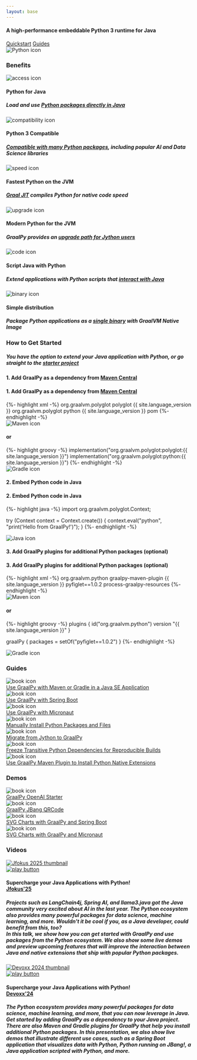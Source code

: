 ```yaml
---
layout: base
---
```

<section>
  <div>
    <div class="hi">
      <div class="container">
        <div class="hi__row">
          <div class="hi__body">
            <h4 class="hi__title">A high-performance embeddable Python 3 runtime for Java</h4>
            <div class="hi__buttons">
              <a href="#getting-started" class="btn btn-primary">Quickstart</a>
              <a href="#guides" class="btn btn-primary">Guides</a>
            </div>
          </div>
          <div class="hi__image">
            <img src="{{ '/assets/img/home/python-logo.svg' | relative_url }}" alt="Python icon">
          </div>
        </div>
      </div>
    </div>
  </div>
</section>

<!-- Benefits -->
<section class="content-section">
  <div class="wrapper">
    <div class="langbenefits">
      <div class="container">
        <h3 class="langpage__title-02">Benefits</h3>
        <div class="langbenefits__row">
          <div class="langbenefits__card">
            <div class="langbenefits__icon">
              <img src='{{ "/assets/img/icon-set-general/container-icon.svg" | relative_url }}' alt="access icon">
            </div>
            <div class="langbenefits__title">
              <h4>Python for Java</h4>
            </div>
            <div class="langpage__benefits-text">
              <h5>Load and use <a target="_blank" href="https://github.com/graalvm/graal-languages-demos/blob/main/graalpy/graalpy-javase-guide/">Python packages directly in Java</a></h5>
            </div>
          </div>
          <div class="langbenefits__card">
            <div class="langbenefits__icon">
              <img src='{{ "/assets/img/icon-set-general/compatibility.svg" | relative_url }}' alt="compatibility icon">
            </div>
            <div class="langbenefits__title">
              <h4>Python 3 Compatible</h4>
            </div>
            <div class="langpage__benefits-text">
              <h5><a href="{{ '/compatibility/' | relative_url }}">Compatible with many Python packages</a>, including popular AI and Data Science libraries</h5>
            </div>
          </div>
          <div class="langbenefits__card">
            <div class="langbenefits__icon">
              <img src='{{ "/assets/img/icon-set-general/speed-icon.svg" | relative_url }}' alt="speed icon">
            </div>
            <div class="langbenefits__title">
              <h4>Fastest Python on the JVM</h4>
            </div>
            <div class="langpage__benefits-text">
              <h5><a href="https://www.graalvm.org/latest/reference-manual/java/compiler/">Graal JIT</a> compiles Python for native code speed</h5>
            </div>
          </div>
        </div>
        <div class="langbenefits__row">
          <div class="langbenefits__card">
            <div class="langbenefits__icon">
              <img src='{{ "/assets/img/icon-set-general/upgrade.svg" | relative_url }}' alt="upgrade icon">
            </div>
            <div class="langbenefits__title">
              <h4>Modern Python for the JVM</h4>
            </div>
            <div class="langpage__benefits-text">
              <h5>GraalPy provides an <a target="_blank" href="https://github.com/graalvm/graal-languages-demos/blob/main/graalpy/graalpy-jython-guide/">upgrade path for Jython users</a></h5>
            </div>
          </div>
          <div class="langbenefits__card">
            <div class="langbenefits__icon">
              <img src='{{ "/assets/img/icon-set-general/home-code.svg" | relative_url }}' alt="code icon">
            </div>
            <div class="langbenefits__title">
              <h4>Script Java with Python</h4>
            </div>
            <div class="langpage__benefits-text">
              <h5>Extend applications with Python scripts that <a href="{{ '/docs/#interoperability' | relative_url }}">interact with Java</a></h5>
            </div>
          </div>
          <div class="langbenefits__card">
            <div class="langbenefits__icon">
              <img src='{{ "/assets/img/icon-set-general/binary-icon.svg" | relative_url }}' alt="binary icon">
            </div>
            <div class="langbenefits__title">
              <h4>Simple distribution</h4>
            </div>
            <div class="langpage__benefits-text">
              <h5>Package Python applications as a <a href="{{ '/docs/#python-standalone-applications' | relative_url }}">single binary</a> with GraalVM Native Image</h5>
            </div>
          </div>
        </div>
      </div>
    </div>
  </div>
</section>

<!-- Get Started -->
<section class="content-section languages__back">
  <div class="wrapper">
    <div class="languages__example">
      <div class="container">
        <h3 id="getting-started" class="langstarter__title">How to Get Started</h3>
        <div class="langpage__benefits-text">
          <h5>You have the option to extend your Java application with Python, or go straight to the <a href="https://github.com/graalvm/graal-languages-demos/blob/main/graalpy/graalpy-starter/" target="_blank">starter project</a></h5>
        </div>
        <div class="languages__example-card">
          <div class="language__example-subtitle-mobile">
            <h4>1. Add GraalPy as a dependency from <a href="https://central.sonatype.com/artifact/org.graalvm.polyglot/python" target="_blank">Maven Central</a></h4>
          </div>
          <div class="languages__example-box">
            <div class="languages__snippet">
                      <div class="language__example-subtitle">
            <h4>1. Add GraalPy as a dependency from <a href="https://central.sonatype.com/artifact/org.graalvm.polyglot/python" target="_blank">Maven Central</a></h4>
          </div>
              {%- highlight xml -%}
<dependency>
  <groupId>org.graalvm.polyglot</groupId>
  <artifactId>polyglot</artifactId> 
  <version>{{ site.language_version }}</version>
</dependency>
<dependency>
  <groupId>org.graalvm.polyglot</groupId>
  <artifactId>python</artifactId> 
  <version>{{ site.language_version }}</version>
  <type>pom</type>
</dependency>
              {%- endhighlight -%}
            </div>
            <div class="example-logo-box">
              <img alt="Maven icon" src='{{ "/assets/img/logos/maven-logo.svg" | relative_url }}' class="languages__example-logo">
            </div>
          </div>
          <div class="languages__example-box">
            <div class="languages__snippet">
                      <div class="language__text-secondary">
            <h4>or</h4>
          </div>
              {%- highlight groovy -%}
implementation("org.graalvm.polyglot:polyglot:{{ site.language_version }}")
implementation("org.graalvm.polyglot:python:{{ site.language_version }}")
              {%- endhighlight -%}
            </div>
            <div class="example-logo-box">
              <img alt="Gradle icon" src='{{ "/assets/img/logos/gradle-logo.svg" | relative_url }}' class="languages__example-logo">
            </div>
          </div>
          <div class="language__example-subtitle-mobile">
            <h4>2. Embed Python code in Java</h4>
          </div>
          <div class="languages__example-box">
            <div class="languages__snippet">
                      <div class="language__example-subtitle">
            <h4>2. Embed Python code in Java</h4>
          </div>
              {%- highlight java -%}
import org.graalvm.polyglot.Context;

try (Context context = Context.create()) {
    context.eval("python", "print('Hello from GraalPy!')");
}
              {%- endhighlight -%}
            </div>
            <div class="example-logo-box">
              <img alt="Java icon" src='{{ "/assets/img/logos/java-logo.svg" | relative_url }}' class="languages__example-logo">
            </div>
          </div>
          <div class="language__example-subtitle-mobile">
            <h4>3. Add GraalPy plugins for additional Python packages (optional)</h4>
          </div>
          <div class="languages__example-box">
            <div class="languages__snippet">
                      <div class="language__example-subtitle">
            <h4>3. Add GraalPy plugins for additional Python packages (optional)</h4>
          </div>
              {%- highlight xml -%}
<plugin>
  <groupId>org.graalvm.python</groupId>
  <artifactId>graalpy-maven-plugin</artifactId>
  <version>{{ site.language_version }}</version>
  <executions>
    <execution>
      <configuration>
        <packages>
          <!-- Select Python packages to install via pip. -->
          <package>pyfiglet==1.0.2</package>
        </packages>
      </configuration>
      <goals>
        <goal>process-graalpy-resources</goal>
      </goals>
    </execution>
  </executions>
</plugin>
              {%- endhighlight -%}
            </div>
            <div class="example-logo-box">
              <img alt="Maven icon" src='{{ "/assets/img/logos/maven-logo.svg" | relative_url }}' class="languages__example-logo">
            </div>
          </div>
          <div class="languages__example-box">
            <div class="languages__snippet">
                      <div class="language__text-secondary">
            <h4>or</h4>
          </div>
              {%- highlight groovy -%}
plugins {
    id("org.graalvm.python") version "{{ site.language_version }}"
}

graalPy {
    packages = setOf("pyfiglet==1.0.2")
}
              {%- endhighlight -%}
            </div>
            <div class="example-logo-box">
              <img alt="Gradle icon" src='{{ "/assets/img/logos/gradle-logo.svg" | relative_url }}' class="languages__example-logo">
            </div>
          </div>
        </div>
      </div>
    </div>
  </div>
</section>
<!-- Guides -->
<section class="boxes">
  <div class="wrapper">
    <div class="guides">
      <div class="container guides-box build all">
        <h3 id="guides" class="truffle__subtitle">Guides</h3>
        <div class="guides__row">
          <div class="guides__column">
            <div class="guides__card">
              <img src='{{ "/assets/img/downloads-new/miscellaneous-book.svg" | relative_url }}' alt="book icon">
              <a href="https://github.com/graalvm/graal-languages-demos/blob/main/graalpy/graalpy-javase-guide/" target="_blank">
                <div class="guides__topics">Use GraalPy with Maven or Gradle in a Java SE Application</div>
              </a>
            </div>
            <div class="guides__card">
              <img src='{{ "/assets/img/downloads-new/miscellaneous-book.svg" | relative_url }}' alt="book icon">
              <a href="https://github.com/graalvm/graal-languages-demos/blob/main/graalpy/graalpy-spring-boot-guide/" target="_blank">
                <div class="guides__topics">Use GraalPy with Spring Boot</div>
              </a>
            </div>
            <div class="guides__card">
              <img src='{{ "/assets/img/downloads-new/miscellaneous-book.svg" | relative_url }}' alt="book icon">
              <a href="https://github.com/graalvm/graal-languages-demos/blob/main/graalpy/graalpy-micronaut-guide/" target="_blank">
                <div class="guides__topics">Use GraalPy with Micronaut</div>
              </a>
            </div>
            <div class="guides__card">
              <img src='{{ "/assets/img/downloads-new/miscellaneous-book.svg" | relative_url }}' alt="book icon">
              <a href="https://github.com/graalvm/graal-languages-demos/blob/main/graalpy/graalpy-custom-venv-guide/" target="_blank">
                <div class="guides__topics">Manually Install Python Packages and Files</div>
              </a>
            </div>
          </div>
          <div class="guides__column">
            <div class="guides__card">
              <img src='{{ "/assets/img/downloads-new/miscellaneous-book.svg" | relative_url }}' alt="book icon">
              <a href="https://github.com/graalvm/graal-languages-demos/blob/main/graalpy/graalpy-jython-guide/" target="_blank">
                <div class="guides__topics">Migrate from Jython to GraalPy</div>
              </a>
            </div>
            <div class="guides__card">
              <img src='{{ "/assets/img/downloads-new/miscellaneous-book.svg" | relative_url }}' alt="book icon">
              <a href="https://github.com/graalvm/graal-languages-demos/blob/main/graalpy/graalpy-freeze-dependencies-guide/" target="_blank">
                <div class="guides__topics">Freeze Transitive Python Dependencies for Reproducible Builds</div>
              </a>
            </div>
            <div class="guides__card">
              <img src='{{ "/assets/img/downloads-new/miscellaneous-book.svg" | relative_url }}' alt="book icon">
              <a href="https://github.com/graalvm/graal-languages-demos/blob/main/graalpy/graalpy-native-extensions-guide/" target="_blank">
                <div class="guides__topics">Use GraalPy Maven Plugin to Install Python Native Extensions</div>
              </a>
            </div>
          </div>
        </div>
      </div>
    </div>
  </div>
</section>
<!-- Demos -->
<section class="boxes">
  <div class="wrapper">
    <div class="guides">
      <div class="container guides-box build all">
        <h3 class="truffle__subtitle">Demos</h3>
        <div class="guides__row">
          <div class="guides__column">
            <div class="guides__card">
              <img src='{{ "/assets/img/downloads-new/miscellaneous-book.svg" | relative_url }}' alt="book icon">
              <a href="https://github.com/graalvm/graal-languages-demos/tree/main/graalpy/graalpy-openai-starter/" target="_blank">
                <div class="guides__topics">GraalPy OpenAI Starter</div>
              </a>
            </div>
            <div class="guides__card">
              <img src='{{ "/assets/img/downloads-new/miscellaneous-book.svg" | relative_url }}' alt="book icon">
              <a href="https://github.com/graalvm/graal-languages-demos/tree/main/graalpy/graalpy-jbang-qrcode/" target="_blank">
                <div class="guides__topics">GraalPy JBang QRCode</div>
              </a>
            </div>
          </div>
          <div class="guides__column">
            <div class="guides__card">
              <img src='{{ "/assets/img/downloads-new/miscellaneous-book.svg" | relative_url }}' alt="book icon">
              <a href="https://github.com/graalvm/graal-languages-demos/tree/main/graalpy/graalpy-spring-boot-pygal-charts/" target="_blank">
                <div class="guides__topics">SVG Charts with GraalPy and Spring Boot</div>
              </a>
            </div>
            <div class="guides__card">
              <img src='{{ "/assets/img/downloads-new/miscellaneous-book.svg" | relative_url }}' alt="book icon">
              <a href="https://github.com/graalvm/graal-languages-demos/tree/main/graalpy/graalpy-micronaut-pygal-charts/" target="_blank">
                <div class="guides__topics">SVG Charts with GraalPy and Micronaut</div>
              </a>
            </div>
          </div>
        </div>
      </div>
    </div>
  </div>
</section>

<!-- Video -->
<section class="content-section make-difference">
  <div class="wrapper">
    <div class="lang-video">
      <div class="container">
        <h3 class="truffle__subtitle">Videos</h3>
        <div class="lang-video__row">
          <div class="lang-video__card video-card">
            <a href="https://www.youtube.com/watch?v=IdoFsS-mpVw" target="_blank" class="btn btn-primary--filledp">
              <img src="{{ '/assets/img/python/jfocus2025-cover.png' | relative_url }}" class="video-cover" alt="Jfokus 2025 thumbnail">
              <div class="play-button-container">
                <img src="{{ '/assets/img/play_button.svg' | relative_url }}" class="play-button" alt="play button">
              </div>
            </a>
          </div>
          <div class="lang-video__card">
            <div class="lang-video__title">
              <h4>Supercharge your Java Applications with Python!<br><a target="_blank" href="https://www.jfokus.se/talks/2305">Jfokus'25</a></h4>
            </div>
            <div class="lang-video__text">
              <h5>Projects such as LangChain4j, Spring AI, and llama3.java got the Java community very excited about AI in the last year.
                The Python ecosystem also provides many powerful packages for data science, machine learning, and more.
                Wouldn't it be cool if you, as a Java developer, could benefit from this, too?
                <br>
                In this talk, we show how you can get started with GraalPy and use packages from the Python ecosystem.
                We also show some live demos and preview upcoming features that will improve the interaction between Java and native extensions that ship with popular Python packages.
              </h5>
            </div>
          </div>
        </div>
        <div class="lang-video__row">
          <div class="lang-video__card video-card">
            <a href="https://www.youtube.com/watch?v=F8GoDqTtSOE" target="_blank" class="btn btn-primary--filledp">
              <img src="{{ '/assets/img/python/devoxx2024-cover.png' | relative_url }}" class="video-cover" alt="Devoxx 2024 thumbnail">
              <div class="play-button-container">
                <img src="{{ '/assets/img/play_button.svg' | relative_url }}" class="play-button" alt="play button">
              </div>
            </a>
          </div>
          <div class="lang-video__card">
            <div class="lang-video__title">
              <h4>Supercharge your Java Applications with Python!<br><a target="_target" href="https://devoxx.be/talk/?id=8173">Devoxx'24</a></h4>
            </div>
            <div class="lang-video__text">
              <h5>The Python ecosystem provides many powerful packages for data science, machine learning, and more, that you can now leverage in Java. 
                Get started by adding GraalPy as a dependency to your Java project.
                There are also Maven and Gradle plugins for GraalPy that help you install additional Python packages. 
                In this presentation, we also show live demos that illustrate different use cases, such as a Spring Boot application that visualizes data with Python, Python running on JBang!, a Java application scripted with Python, and more.
              </h5>
            </div>
          </div>
        </div>
      </div>
    </div>
  </div>
</section>
